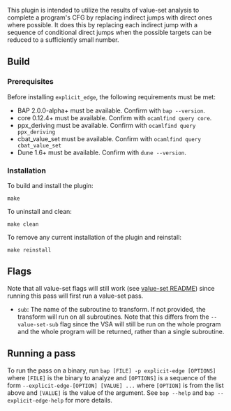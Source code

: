 This plugin is intended to utilize the results of value-set analysis to
complete a program's CFG by replacing indirect jumps with direct ones where
possible. It does this by replacing each indirect jump with a sequence of
conditional direct jumps when the possible targets can be reduced to a
sufficiently small number.

Build
--------------
### Prerequisites

Before installing `explicit_edge`, the following requirements must be met:

* BAP 2.0.0-alpha+ must be available. Confirm with `bap --version`.
* core 0.12.4+ must be available. Confirm with `ocamlfind query core`.
* ppx\_deriving must be available. Confirm with `ocamlfind query ppx_deriving`
* cbat\_value\_set must be available. Confirm with `ocamlfind query cbat_value_set`
* Dune 1.6+ must be available. Confirm with `dune --version`.

### Installation

To build and install the plugin:

    make

To uninstall and clean:

    make clean

To remove any current installation of the plugin and reinstall:

    make reinstall

Flags
--------------
Note that all value-set flags will still work (see [value-set README](../value_set/README.md))
since running this pass will first run a value-set pass.

- `sub`: The name of the subroutine to transform. If not provided, the transform
  will run on all subroutines. Note that this differs from the `--value-set-sub`
  flag since the VSA will still be run on the whole program and the whole program
  will be returned, rather than a single subroutine.


Running a pass
----------------
To run the pass on a binary, run `bap [FILE] -p explicit-edge [OPTIONS]` where
`[FILE]` is the binary to analyze and `[OPTIONS]` is a sequence of the form
`--explicit-edge-[OPTION] [VALUE] ...` where `[OPTION]` is from the list above and
`[VALUE]` is the value of the argument. See `bap --help` and `bap --explicit-edge-help`
for more details.
